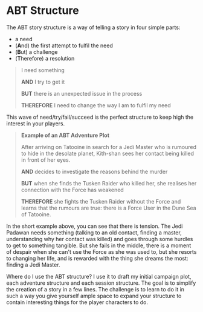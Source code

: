 
# ABT Structure

The ABT story structure is a way of telling a story in four simple parts:

- a need
- (**A**nd) the first attempt to fulfil the need
- (**B**ut) a challenge
- (**T**herefore) a resolution

> I need something
>
> **AND** I try to get it
>
> **BUT** there is an unexpected issue in the process
>
> **THEREFORE** I need to change the way I am to fulfil my need

This wave of need/try/fail/succeed is the perfect structure to keep high the interest in your players.

> **Example of an ABT Adventure Plot**
>
> After arriving on Tatooine in search for a Jedi Master who is rumoured to hide in the desolate planet, Kith-shan 
> sees her contact being killed in front of her eyes.
>
> **AND** decides to investigate the reasons behind the murder
>
> **BUT** when she finds the Tusken Raider who killed her, she realises her connection with the Force has weakened
>
> **THEREFORE** she fights the Tusken Raider without the Force and learns that the rumours are true: there is a Force
> User in the Dune Sea of Tatooine.


In the short example above, you can see that there is tension. The Jedi Padawan needs something (talking to an old 
contact, finding a master, understanding why her contact was killed) and goes through some hurdles to get to something 
tangible. But she fails in the middle, there is a moment of despair when she can't use the Force as she was used to, 
but she resorts to changing her life, and is rewarded with the thing she dreams the most: finding a Jedi Master.

Where do I use the ABT structure? I use it to draft my initial campaign plot, each adventure structure and each session 
structure. The goal is to simplify the creation of a story in a few lines. The challenge is to learn to do it in such
a way you give yourself ample space to expand your structure to contain interesting things for the player characters 
to do.
